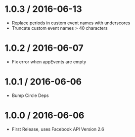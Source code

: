 
1.0.3 / 2016-06-13
==================

  * Replace periods in custom event names with underscores
  * Truncate custom event names > 40 characters

1.0.2 / 2016-06-07
==================

  * Fix error when appEvents are empty

1.0.1 / 2016-06-06
==================

  * Bump Circle Deps


1.0.0 / 2016-06-06
==================

  * First Release, uses Facebook API Version 2.6
